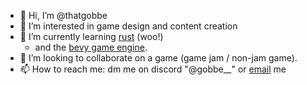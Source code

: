 - 👋 Hi, I’m @thatgobbe
- 👀 I’m interested in game design and content creation
- 🌱 I’m currently learning [rust](https://docs.rs/) (woo!)
  - and the [bevy game engine](https://bevyengine.org/).
- 💞️ I’m looking to collaborate on a game (game jam / non-jam game).
- 📫 How to reach me: dm me on discord "@gobbe__" or [email](mailto:thatgobbt@gmail.com) me

<!---
gobbt/gobbt is a ✨ special ✨ repository because its `README.md` (this file) appears on your GitHub profile.
You can click the Preview link to take a look at your changes.
--->
